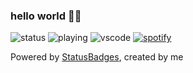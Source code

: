 ### hello world 👋🏾

![status](https://api.statusbadges.me/badge/status/190916650143318016?simple=true)
![playing](https://api.statusbadges.me/badge/playing/190916650143318016)
![vscode](https://api.statusbadges.me/badge/vscode/190916650143318016)
[![spotify](https://api.statusbadges.me/badge/spotify/190916650143318016)](https://api.statusbadges.me/openspotify/190916650143318016)

Powered by [StatusBadges](https://statusbadges.me), created by me

<!--
**advaith1/advaith1** is a ✨ _special_ ✨ repository because its `README.md` (this file) appears on your GitHub profile.

Here are some ideas to get you started:

- 🔭 I’m currently working on ...
- 🌱 I’m currently learning ...
- 👯 I’m looking to collaborate on ...
- 🤔 I’m looking for help with ...
- 💬 Ask me about ...
- 📫 How to reach me: ...
- 😄 Pronouns: ...
- ⚡ Fun fact: ...
-->
